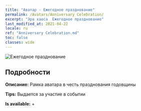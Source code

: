 ```yaml
---
title: "Аватар - Ежегодное празднование"
permalink: /Avatars/Anniversary Celebration/
excerpt: "Эра хаоса  Ежегодное празднование"
last_modified_at: 2021-04-22
locale: ru
ref: "Anniversary Celebration.md"
toc: false
classes: wide
---
```

 ![Ежегодное празднование](/images/a/avatarFrame_65.png)

## Подробности

 **Описание:** Рамка аватара в честь празднования годовщины 

 **Tips:** Выдается за участие в событии 

 **Is available:**  + 

